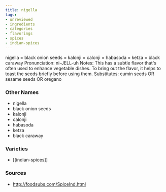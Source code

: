 ```yaml
---
title: nigella
tags:
- unreviewed
- ingredients
- categories
- flavorings
- spices
- indian-spices
---
```

nigella = black onion seeds = kalonji = calonji = habasoda = ketza = black caraway Pronunciation: ni-JELL-uh Notes: This has a subtle flavor that's often used to enhance vegetable dishes. To bring out the flavor, it helps to toast the seeds briefly before using them. Substitutes: cumin seeds OR sesame seeds OR oregano

### Other Names

* nigella
* black onion seeds
* kalonji
* calonji
* habasoda
* ketza
* black caraway

### Varieties

* [[indian-spices]]

### Sources
* http://foodsubs.com/SpiceInd.html

